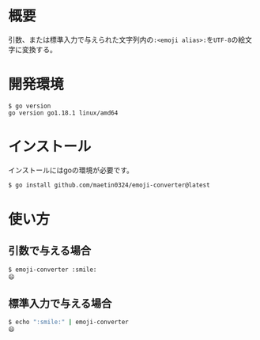 # 概要
引数、または標準入力で与えられた文字列内の`:<emoji alias>:`を`UTF-8`の絵文字に変換する。

# 開発環境
```
$ go version
go version go1.18.1 linux/amd64
```

# インストール
インストールにはgoの環境が必要です。
```bash
$ go install github.com/maetin0324/emoji-converter@latest
```

# 使い方
## 引数で与える場合
```bash
$ emoji-converter :smile:
😄
```
## 標準入力で与える場合
```bash
$ echo ":smile:" | emoji-converter
😄

```